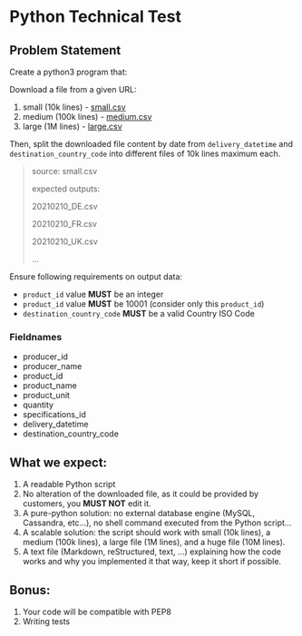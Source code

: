 # Python Technical Test

## Problem Statement

Create a python3 program that:

Download a file from a given URL:
1. small (10k lines) - [small.csv](https://github.com/Connecting-Food/technical-test/raw/master/small.csv)
2. medium (100k lines) - [medium.csv](https://github.com/Connecting-Food/technical-test/raw/master/medium.csv)
3. large (1M lines) - [large.csv](https://github.com/Connecting-Food/technical-test/raw/master/large.csv)

Then, split the downloaded file content by date from `delivery_datetime` and `destination_country_code` into different files of 10k lines maximum each.

> source: small.csv
> 
> expected outputs:
> 
> 20210210_DE.csv
> 
> 20210210_FR.csv
> 
> 20210210_UK.csv
> 
> ...

Ensure following requirements on output data:
- `product_id` value **MUST** be an integer
- `product_id` value **MUST** be 10001 (consider only this `product_id`)
- `destination_country_code` **MUST** be a valid Country ISO Code

### Fieldnames

- producer_id
- producer_name
- product_id
- product_name
- product_unit
- quantity
- specifications_id
- delivery_datetime
- destination_country_code

## What we expect:

1. A readable Python script
2. No alteration of the downloaded file, as it could be provided by customers, you **MUST NOT** edit it.
3. A pure-python solution: no external database engine (MySQL, Cassandra, etc...), no shell command executed from the Python script...
4. A scalable solution: the script should work with small (10k lines), a medium (100k lines), a large file (1M lines), and a huge file (10M lines).
5. A text file (Markdown, reStructured, text, ...)  explaining how the code works and why you implemented it that way, keep it short if possible.

## Bonus:

1. Your code will be compatible with PEP8
2. Writing tests
